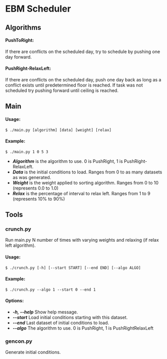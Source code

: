 EBM Scheduler
=============
## Algorithms
#### PushToRight:
If there are conflicts on the scheduled day, try to schedule by pushing one day forward.
#### PushRight-RelaxLeft:
If there are conflicts on the scheduled day, push one day back as long as a conflict exists until predetermined floor is reached. 
If task was not scheduled try pushing forward until ceiling is reached.

## Main
#### Usage:
	$ ./main.py [algorithm] [data] [weight] [relax]
	
#### Example:
	$ ./main.py 1 0 5 3
	
* ***Algorithm*** is the algorithm to use. 0 is PushRight, 1 is PushRight-RelaxLeft.
* ***Data*** is the initial conditions to load. Ranges from 0 to as many datasets as was generated.
* ***Weight*** is the weight applied to sorting algorithm. Ranges from 0 to 10 (represents 0.0 to 1.0)
* ***Relax*** is the percentage of interval to relax left. Ranges from 1 to 9 (represents 10% to 90%)

## Tools
### crunch.py
Run main.py N number of times with varying weights and relaxing (if relax left algorithm).

#### Usage: 
	$ ./crunch.py [-h] [--start START] [--end END] [--algo ALGO]
#### Example:
	$ ./crunch.py --algo 1 --start 0 --end 1 

#### Options:
*  ***-h, --help*** Show help message.
*  ***--start***  Load initial conditions starting with this dataset.
*  ***--end***    Last dataset of initial conditions to load.
*  ***--algo***   The algorithm to use. 0 is PushRight, 1 is PushRightRelaxLeft
 
### gencon.py
Generate initial conditions.